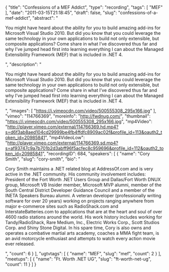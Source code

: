 {
  "title": "Confessions of a MEF Addict",
  "type": "recording",
  "tags": [
    "MEF"
  ],
  "date": "2011-03-15T21:18:45",
  "draft": false,
  "slug": "confessions-of-a-mef-addict",
  "abstract": "<p>You might have heard about the ability for you to build amazing add-ins for Microsoft Visual Studio 2010. But did you know that you could leverage the same technology in your own applications to build not only extensible, but composite applications? Come share in what I&rsquo;ve discovered thus far and why I&rsquo;ve jumped head first into learning everything I can about the Managed Extensibility Framework (MEF) that is included in .NET 4.</p>",
  "description": "<p>You might have heard about the ability for you to build amazing add-ins for Microsoft Visual Studio 2010. But did you know that you could leverage the same technology in your own applications to build not only extensible, but composite applications? Come share in what I&rsquo;ve discovered thus far and why I&rsquo;ve jumped head first into learning everything I can about the Managed Extensibility Framework (MEF) that is included in .NET 4.</p>",
  "images": [
    "https://i.vimeocdn.com/video/500555308_295x166.jpg"
  ],
  "vimeo": "114766369",
  "moreinfo": "http://fwdnug.com/",
  "thumbnail": "https://i.vimeocdn.com/video/500555308_295x166.jpg",
  "mp4Video": "http://player.vimeo.com/external/114766369.hd.mp4?s=d6f3ab8aed104cd29999be4fb4ffdfc8909ac02f&profile_id=113&oauth2_token_id=20985841",
  "mp4VideoLow": "http://player.vimeo.com/external/114766369.sd.mp4?s=af93747c9a7b701b2d3abff96f5acfec8c959696&profile_id=112&oauth2_token_id=20985841",
  "recordingID": 684,
  "speakers": [
    {
      "name": "Cory Smith",
      "slug": "cory-smith",
      "bio": "<p>Cory Smith maintains a .NET related blog at AddressOf.com and is very active in the .NET community. His community involvement includes: President of the Fort Worth .NET Users Group and Dallas/Fort Worth DNUX group, Microsoft VB Insider member, Microsoft MVP alumni, member of the South Central District Developer Guidance Council and a member of the INETA Speakers Bureau alumni. A veteran developer (professionally writing software for over 20 years) working on projects ranging anywhere from major e-commerce sites such as RadioShack.com and InterstateBatteries.com to applications that are at the heart and soul of over 4600 radio stations around the world.  His work history includes working for Tandy/RadioShack, Rare Medium, Inc., Electric Works Corp., Scott Studios Corp. and Shiny Stone Digital. In his spare time, Cory is also owns and operates a combative martial arts academy, coaches a MMA fight team, is an avid motorcycle enthusiast and attempts to watch every action movie ever released.</p>",
      "count": 6
    }
  ],
  "ugtvtags": [
    {
      "name": "MEF",
      "slug": "mef",
      "count": 2
    }
  ],
  "meetups": [
    {
      "name": "Ft. Worth .NET UG",
      "slug": "ft-worth-net-ug",
      "count": 11
    }
  ]
}